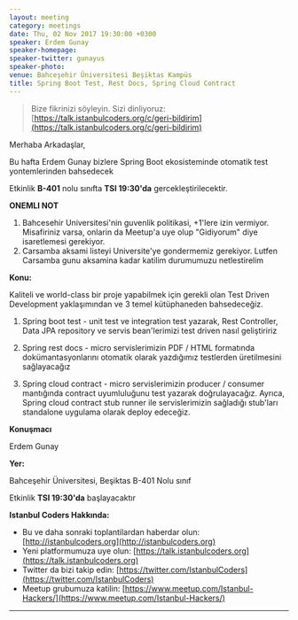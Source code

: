 ```yaml
---
layout: meeting
category: meetings
date: Thu, 02 Nov 2017 19:30:00 +0300
speaker: Erdem Gunay
speaker-homepage:
speaker-twitter: gunayus
speaker-photo:
venue: Bahceşehir Üniversitesi Beşiktas Kampüs
title: Spring Boot Test, Rest Docs, Spring Cloud Contract
---
```


> Bize fikrinizi söyleyin. Sizi dinliyoruz: [https://talk.istanbulcoders.org/c/geri-bildirim](https://talk.istanbulcoders.org/c/geri-bildirim)

Merhaba Arkadaşlar,

Bu hafta Erdem Gunay bizlere Spring Boot ekosisteminde otomatik test yontemlerinden bahsedecek

Etkinlik __B-401__ nolu sınıfta __TSI 19:30'da__ gercekleştirilecektir.

__ONEMLI NOT__
1. Bahcesehir Universitesi'nin guvenlik politikasi, +1'lere izin vermiyor. Misafiriniz varsa, onlarin da Meetup'a uye olup "Gidiyorum" diye isaretlemesi gerekiyor.
2. Carsamba aksami listeyi Universite'ye gondermemiz gerekiyor. Lutfen Carsamba gunu aksamina kadar katilim durumumuzu netlestirelim


**Konu:**

Kaliteli ve world-class bir proje yapabilmek için gerekli olan Test Driven Development yaklaşımından ve 3 temel kütüphaneden bahsedeceğiz.

1. Spring boot test - unit test ve integration test yazarak, Rest Controller, Data JPA repository ve servis bean'lerimizi test driven nasıl geliştiririz

2. Spring rest docs - micro servislerimizin PDF / HTML formatında dokümantasyonlarını otomatik olarak yazdığımız testlerden üretilmesini sağlayacağız

3. Spring cloud contract - micro servislerimizin producer / consumer mantığında contract uyumluluğunu test yazarak doğrulayacağız. Ayrıca, Spring cloud contract stub runner ile servislerimizin sağladığı stub'ları standalone uygulama olarak deploy edeceğiz.

**Konuşmacı**

Erdem Gunay

**Yer:**

Bahceşehir Üniversitesi, Beşiktas B-401 Nolu sınıf

Etkinlik __TSI 19:30'da__ başlayacaktır

**Istanbul Coders Hakkında:**

- Bu ve daha sonraki toplantilardan haberdar olun: [http://istanbulcoders.org](http://istanbulcoders.org)
- Yeni platformumuza uye olun: [https://talk.istanbulcoders.org](https://talk.istanbulcoders.org)
- Twitter da bizi takip edin: [https://twitter.com/IstanbulCoders](https://twitter.com/IstanbulCoders)
- Meetup grubumuza katilin: [https://www.meetup.com/Istanbul-Hackers/](https://www.meetup.com/Istanbul-Hackers/)

----

